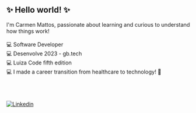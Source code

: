 ##  ✨ Hello world! ✨

I'm Carmen Mattos, passionate about learning and curious to understand how things work!
<br>
<br>
💻 Software Developer 
<br>
💻 Desenvolve 2023 - gb.tech
<br>
💻 Luiza Code fifth edition
<br>
💻 I made a career transition from healthcare to technology! 💊

<br>
<br>

<!-- https://platform.linkedin.com/badges/js/profile.js -->

[![Linkedin](https://img.shields.io/badge/LinkedIn-0077B5?style=for-the-badge&logo=linkedin&logoColor=white)](https://br.linkedin.com/in/carmencmattos?trk=profile-badge)

